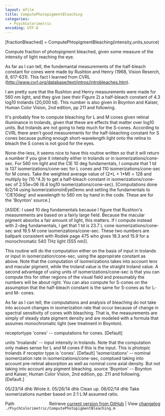 ```yaml
---
layout: mfile
title: ComputePhotopigmentBleaching
categories:
  - PsychColorimetric
encoding: UTF-8
---
```


[fractionBleached] = ComputePhtopigmentBleaching(intensity,units,source)

Compute fraction of photopigment bleached, given some measure of
the intensity of light reaching the eye.

As far as I can tell, the fundemantal measurements of the half-bleach
constant for cones were made by Rushton and Henry (1968, Vision Reserch, 8, 617-631).
This fact I learned from CVRL (http://www.cvrl.org/database/text/intros/introbleaches.htm).

I am pretty sure that the Rushton and Henry measurements were made for 560 nm
light, and they give (see their Figure 2) a half-bleach constant of 4.3 log10 trolands (20,000 td).
This number is also given in Boynton and Kaiser, Human Color Vision, 2nd edition,
pp 211 and following.

It's probably fine to compute bleaching for L and M cones given retinal illuminance
in trolands, given that these are effects that matter over log10 units.  But trolands
are not going to help much for the S-cones.  According to CVRL there aren't good
measurements for the half-bleaching constant for S cones because putting enough short-wavelength
light onto the retina to bleach the S cones is not good for the eyes.

None-the-less, it seems nice to have this routine written so that it will return a number
if you give it intensity either in trolands or in isomerizations/cone-sec.  For 560 nm
light and the CIE 10 deg fundamentals, I compute that 1 td is 137 isomerizations/cone-sec
for L cones and 110 isomerizations/cone-sec for M cones.  Take the weighted average value
of (2\*L + 1\*M) = 128 and multiply by (10.^4.3) to get a half-bleach constant in
isomerizations/cone-sec of  2.55e+06 (6.4 log10 isomerizations/cone-sec).
[Computations done 6/2/14 using IsomerizationsInEyeDemo and setting the fundamentals to 'CIE10deg' and wavelength to 560 nm
by hand in the code.  These are for the 'Boynton' source.]

[ASIDE: I used 10 deg fundamentals because I figure that Rushton's measurements are based
on a fairly large field.  Because the macular pigment absorbs a fair amount of light,
this matters.  If I compute instead with 2-deg fundamentals, I get that 1 td is 23.7
L cone isomerizations/cone-sec and 19.5 M cone isomerizations/cone-sec.   These two
numbers are ballpark consistent with Rodiek page 475 who gives 18.3 and 15.9 for a
monochromatic 540 THz light (555 nm)].

This routine will do the computation either on the basis of input in trolands or input
in isomerization/cone-sec, using the appropirate constant as above.  Note that the
computation of isomerizations takes into account lens and macular pigment, while the
troland value is the straight troland value.  A second advantage of using units of
isomerizations/cone-sec is that you can compute this for other regions of the visual
field and presumably the numbers will be about right.  You can also compute for S-cones
on the assumption that the half-bleach constant is the same for S-cones as for L- and M-
cones.

As far as I can tell, the computations and analysis of bleaching do not take into account
changes in isomerization rate that occur because of change in spectral sensitivity of cones
with bleaching.  That is, the measurements are simply of steady state pigment density and are
modeled with a formula that assumes monochromatic light (see treatment in Boynton).

receptortype
  'cones'     -- computations for cones. [Default]

units
  'troalands' -- input intensity in trolands.  Note that the computation only makes
                 sense for L and M cones if this is the input.  This is photopic trolands
                 if receptor type is 'cones'. [Default]
  'isomerizations' -- nominal isomerization rate in isomerizations/cone-sec, comptued
                 taking into account pre-retinal absorption as well as nominal cone
                 axial density.  But not taking into account any pigment bleaching.
source
  'Boynton'  -- Boynton and Kaiser, Human Color Vision, 2nd edition,
                pp. 211 and following.  [Default.]

05/23/14 dhb  Wrote it.
05/26/14 dhb  Clean up.
06/02/14 dhb  Take isomerizations number based on 2:1 L:M assumed ratio.


<div class="code_header" style="text-align:right;">
  <span style="float:left;">Path&nbsp;&nbsp;</span> <span class="counter">Retrieve <a href=
  "https://raw.github.com/Psychtoolbox-3/Psychtoolbox-3/beta/./PsychColorimetric/ComputePhotopigmentBleaching.m">current version from GitHub</a> | View <a href=
  "https://github.com/Psychtoolbox-3/Psychtoolbox-3/commits/beta/./PsychColorimetric/ComputePhotopigmentBleaching.m">changelog</a></span>
</div>
<div class="code">
  <code>./PsychColorimetric/ComputePhotopigmentBleaching.m</code>
</div>
